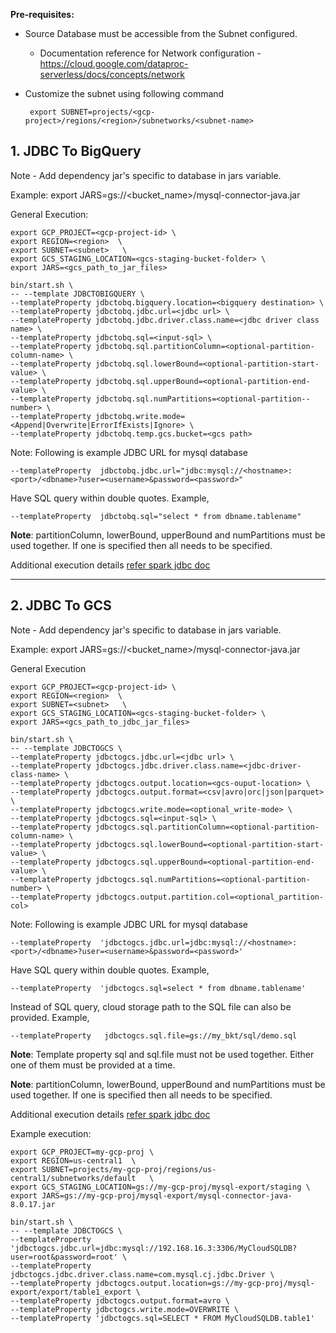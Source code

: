 **Pre-requisites:**

* Source Database must be accessible from the Subnet configured. 
  * Documentation reference for Network configuration - https://cloud.google.com/dataproc-serverless/docs/concepts/network 
* Customize the subnet using following command

  ```
   export SUBNET=projects/<gcp-project>/regions/<region>/subnetworks/<subnet-name>
  ```


## 1. JDBC To BigQuery

Note - Add dependency jar's specific to database in jars variable. 

Example: export JARS=gs://<bucket_name>/mysql-connector-java.jar

General Execution:

```
export GCP_PROJECT=<gcp-project-id> \
export REGION=<region>  \
export SUBNET=<subnet>   \
export GCS_STAGING_LOCATION=<gcs-staging-bucket-folder> \
export JARS=<gcs_path_to_jar_files>

bin/start.sh \
-- --template JDBCTOBIGQUERY \
--templateProperty jdbctobq.bigquery.location=<bigquery destination> \
--templateProperty jdbctobq.jdbc.url=<jdbc url> \
--templateProperty jdbctobq.jdbc.driver.class.name=<jdbc driver class name> \
--templateProperty jdbctobq.sql=<input-sql> \
--templateProperty jdbctobq.sql.partitionColumn=<optional-partition-column-name> \
--templateProperty jdbctobq.sql.lowerBound=<optional-partition-start-value> \
--templateProperty jdbctobq.sql.upperBound=<optional-partition-end-value> \
--templateProperty jdbctobq.sql.numPartitions=<optional-partition--number> \
--templateProperty jdbctobq.write.mode=<Append|Overwrite|ErrorIfExists|Ignore> \
--templateProperty jdbctobq.temp.gcs.bucket=<gcs path>
```

Note: Following is example JDBC URL for mysql database

```
--templateProperty  jdbctobq.jdbc.url="jdbc:mysql://<hostname>:<port>/<dbname>?user=<username>&password=<password>"
```

Have SQL query within double quotes. Example,

```
--templateProperty  jdbctobq.sql="select * from dbname.tablename"
```

**Note**: partitionColumn, lowerBound, upperBound and numPartitions must be used together.
If one is specified then all needs to be specified.

Additional execution details [refer spark jdbc doc](https://spark.apache.org/docs/latest/sql-data-sources-jdbc.html)

***

## 2. JDBC To GCS

Note - Add dependency jar's specific to database in jars variable.

Example: export JARS=gs://<bucket_name>/mysql-connector-java.jar

General Execution  

```
export GCP_PROJECT=<gcp-project-id> \
export REGION=<region>  \
export SUBNET=<subnet>   \
export GCS_STAGING_LOCATION=<gcs-staging-bucket-folder> \
export JARS=<gcs_path_to_jdbc_jar_files>

bin/start.sh \
-- --template JDBCTOGCS \
--templateProperty jdbctogcs.jdbc.url=<jdbc url> \
--templateProperty jdbctogcs.jdbc.driver.class.name=<jdbc-driver-class-name> \
--templateProperty jdbctogcs.output.location=<gcs-ouput-location> \
--templateProperty jdbctogcs.output.format=<csv|avro|orc|json|parquet> \
--templateProperty jdbctogcs.write.mode=<optional_write-mode> \
--templateProperty jdbctogcs.sql=<input-sql> \
--templateProperty jdbctogcs.sql.partitionColumn=<optional-partition-column-name> \
--templateProperty jdbctogcs.sql.lowerBound=<optional-partition-start-value> \
--templateProperty jdbctogcs.sql.upperBound=<optional-partition-end-value> \
--templateProperty jdbctogcs.sql.numPartitions=<optional-partition-number> \
--templateProperty jdbctogcs.output.partition.col=<optional_partition-col>
```

Note: Following is example JDBC URL for mysql database

```
--templateProperty  'jdbctogcs.jdbc.url=jdbc:mysql://<hostname>:<port>/<dbname>?user=<username>&password=<password>'
```

Have SQL query within double quotes. Example,

```
--templateProperty  'jdbctogcs.sql=select * from dbname.tablename'
```

Instead of SQL query, cloud storage path to the SQL file can also be provided. Example,

```
--templateProperty   jdbctogcs.sql.file=gs://my_bkt/sql/demo.sql
```
**Note**: Template property sql and sql.file must not be used together. Either one of them must be provided at a time.

**Note**: partitionColumn, lowerBound, upperBound and numPartitions must be used together. 
If one is specified then all needs to be specified.

Additional execution details [refer spark jdbc doc](https://spark.apache.org/docs/latest/sql-data-sources-jdbc.html)

Example execution:


    export GCP_PROJECT=my-gcp-proj \
    export REGION=us-central1  \
    export SUBNET=projects/my-gcp-proj/regions/us-central1/subnetworks/default   \
    export GCS_STAGING_LOCATION=gs://my-gcp-proj/mysql-export/staging \
    export JARS=gs://my-gcp-proj/mysql-export/mysql-connector-java-8.0.17.jar

    bin/start.sh \
    -- --template JDBCTOGCS \
    --templateProperty 'jdbctogcs.jdbc.url=jdbc:mysql://192.168.16.3:3306/MyCloudSQLDB?user=root&password=root' \
    --templateProperty jdbctogcs.jdbc.driver.class.name=com.mysql.cj.jdbc.Driver \
    --templateProperty jdbctogcs.output.location=gs://my-gcp-proj/mysql-export/export/table1_export \
    --templateProperty jdbctogcs.output.format=avro \
    --templateProperty jdbctogcs.write.mode=OVERWRITE \
    --templateProperty 'jdbctogcs.sql=SELECT * FROM MyCloudSQLDB.table1'
